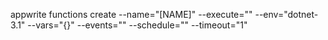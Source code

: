 appwrite functions create --name="[NAME]" --execute="" --env="dotnet-3.1" --vars="{}" --events="" --schedule="" --timeout="1" 